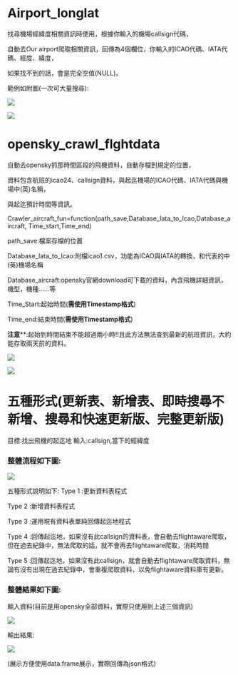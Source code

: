# Airport_longlat

找尋機場經緯度相關資訊時使用，根據你輸入的機場callsign代碼，

自動去Our airport爬取相關資訊，回傳為4個欄位，你輸入的ICAO代碼、IATA代碼、經度、緯度，

如果找不到的話，會是完全空值(NULL)。

範例如附圖(一次可大量搜尋):

![](https://i.imgur.com/ZMyV5p3.png)

![](https://i.imgur.com/ZnewofE.png)


# opensky_crawl_flghtdata

自動去opensky抓那時間區段的飛機資料，自動存檔到規定的位置，

資料包含航班的icao24、callsign資料，與起迄機場的ICAO代碼、IATA代碼與機場中(英)名稱，

與起迄預計時間等資訊。

Crawler_aircraft_fun=function(path_save,Database_Iata_to_Icao,Database_aircraft,
                              Time_start,Time_end)

path_save:檔案存檔的位置

Database_Iata_to_Icao:附檔icao1.csv，功能為ICAO與IATA的轉換，和代表的中(英)機場名稱

Database_aircraft:opensky官網download可下載的資料，內含飛機詳細資訊，機型，機種......等

Time_Start:起始時間(**需使用Timestamp格式**)

Time_end:結束時間(**需使用Timestamp格式**)

**注意****:起始到時間結束不能超過兩小時!!且此方法無法查到最新的航班資訊，大約能存取兩天前的資料。

![](https://i.imgur.com/XQhEGhO.png)

![](https://i.imgur.com/VscR4qZ.png)

# 五種形式(更新表、新增表、即時搜尋不新增、搜尋和快速更新版、完整更新版)
目標:找出飛機的起迄地
輸入:callsign,當下的經緯度

### 整體流程如下圖:

![](https://i.imgur.com/KiQJ5iT.png)

五種形式說明如下:
Type 1 :更新資料表程式 

Type 2 :新增資料表程式 

Type 3 :運用現有資料表單純回傳起迄地程式 

Type 4 :回傳起迄地，如果沒有此callsign的資料表，會自動去flightaware爬取，但在過去紀錄中，無法爬取的話，就不會再去flightaware爬取，消耗時間
 
Type 5 :回傳起迄地，如果沒有此callsign，就會自動去flightaware爬取資料，無論有沒有出現在過去紀錄中，會重複爬取資料，以免flightaware資料庫有更新。

### 整體結果如下圖:

輸入資料(目前是用opensky全部資料，實際只使用到上述三個資訊)

![](https://i.imgur.com/mksNaSg.png)

輸出結果:

![](https://i.imgur.com/cTde3In.png)

(展示方便使用data.frame展示，實際回傳為json格式)
